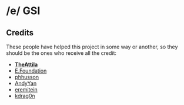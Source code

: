 # /e/ GSI

## Credits
These people have helped this project in some way or another, so they should be the ones who receive all the credit:
- **[TheAttila](https://sourceforge.net/projects/thegsis/files/)**
- [E.Foundation](https://e.foundation/about-e/)
- [phhusson](https://github.com/phhusson)
- [AndyYan](https://github.com/AndyCGYan)
- [eremitein](https://github.com/eremitein)
- [kdrag0n](https://github.com/kdrag0n)

